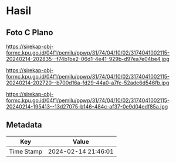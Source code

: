 # Hasil

## Foto C Plano

https://sirekap-obj-formc.kpu.go.id/04f1/pemilu/ppwp/31/74/04/10/02/3174041002115-20240214-202835--f74b1be2-06d1-4e41-929b-d97ea7e04be4.jpg

https://sirekap-obj-formc.kpu.go.id/04f1/pemilu/ppwp/31/74/04/10/02/3174041002115-20240214-202720--b700d16a-fd29-44a0-a7fc-52ade6d546fb.jpg

https://sirekap-obj-formc.kpu.go.id/04f1/pemilu/ppwp/31/74/04/10/02/3174041002115-20240214-195413--13d27075-b146-484c-af37-0e9d04edf85a.jpg


## Metadata

| Key        | Value               |
| ---------- | ------------------- |
| Time Stamp | 2024-02-14 21:46:01 |



